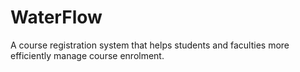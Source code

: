 # WaterFlow
A course registration system that helps students and faculties more efficiently manage course enrolment.

